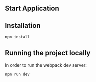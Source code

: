 ## Start Application

## Installation

```sh
npm install
```

## Running the project locally

In order to run the webpack dev server:

```sh
npm run dev
```
